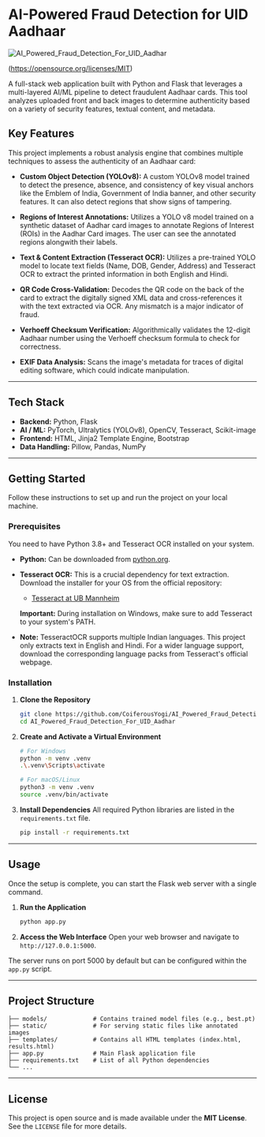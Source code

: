 # AI-Powered Fraud Detection for UID Aadhaar

[](https://opensource.org/licenses/MIT)

![AI_Powered_Fraud_Detection_For_UID_Aadhar](https://socialify.git.ci/CoiferousYogi/AI_Powered_Fraud_Detection_For_UID_Aadhar/image?font=Inter&forks=1&issues=1&language=1&name=1&owner=1&pattern=Circuit+Board&pulls=1&stargazers=1&theme=Dark)


(https://opensource.org/licenses/MIT)


A full-stack web application built with Python and Flask that leverages a multi-layered AI/ML pipeline to detect fraudulent Aadhaar cards. This tool analyzes uploaded front and back images to determine authenticity based on a variety of security features, textual content, and metadata.

## Key Features

This project implements a robust analysis engine that combines multiple techniques to assess the authenticity of an Aadhaar card:

  * **Custom Object Detection (YOLOv8):** A custom YOLOv8 model trained to detect the presence, absence, and consistency of key visual anchors like the Emblem of India, Government of India banner, and other security features. It can also detect regions that show signs of tampering.

  * **Regions of Interest Annotations:** Utilizes a YOLO v8 model trained on a synthetic dataset of Aadhar card images to annotate Regions of Interest (ROIs) in the Aadhar Card images. The user can see the annotated regions alongwith their labels. 

  * **Text & Content Extraction (Tesseract OCR):** Utilizes a pre-trained YOLO model to locate text fields (Name, DOB, Gender, Address) and Tesseract OCR to extract the printed information in both English and Hindi.

  * **QR Code Cross-Validation:** Decodes the QR code on the back of the card to extract the digitally signed XML data and cross-references it with the text extracted via OCR. Any mismatch is a major indicator of fraud.

  * **Verhoeff Checksum Verification:** Algorithmically validates the 12-digit Aadhaar number using the Verhoeff checksum formula to check for correctness.

  * **EXIF Data Analysis:** Scans the image's metadata for traces of digital editing software, which could indicate manipulation.

-----

## Tech Stack

  * **Backend:** Python, Flask
  * **AI / ML:** PyTorch, Ultralytics (YOLOv8), OpenCV, Tesseract, Scikit-image
  * **Frontend:** HTML, Jinja2 Template Engine, Bootstrap
  * **Data Handling:** Pillow, Pandas, NumPy

-----

## Getting Started

Follow these instructions to set up and run the project on your local machine.

### Prerequisites

You need to have Python 3.8+ and Tesseract OCR installed on your system.

  * **Python:** Can be downloaded from [python.org](https://www.python.org/downloads/).

  * **Tesseract OCR:** This is a crucial dependency for text extraction. Download the installer for your OS from the official repository:

      * [Tesseract at UB Mannheim](https://www.google.com/search?q=https://github.com/UB-Mannheim/tesseract/wiki)

    **Important:** During installation on Windows, make sure to add Tesseract to your system's PATH.
* **Note:** TesseractOCR supports multiple Indian languages. This project only extracts text in English and Hindi. For a wider language support, download the corresponding language packs from Tesseract's official webpage. 

### Installation

1.  **Clone the Repository**

    ```bash
    git clone https://github.com/CoiferousYogi/AI_Powered_Fraud_Detection_For_UID_Aadhar.git
    cd AI_Powered_Fraud_Detection_For_UID_Aadhar
    ```

2.  **Create and Activate a Virtual Environment**

    ```bash
    # For Windows
    python -m venv .venv
    .\.venv\Scripts\activate

    # For macOS/Linux
    python3 -m venv .venv
    source .venv/bin/activate
    ```

3.  **Install Dependencies**
    All required Python libraries are listed in the `requirements.txt` file.

    ```bash
    pip install -r requirements.txt
    ```

-----

## Usage

Once the setup is complete, you can start the Flask web server with a single command.

1.  **Run the Application**

    ```bash
    python app.py
    ```

2.  **Access the Web Interface**
    Open your web browser and navigate to `http://127.0.0.1:5000`.

The server runs on port 5000 by default but can be configured within the `app.py` script.

-----

## Project Structure

```
├── models/             # Contains trained model files (e.g., best.pt)
├── static/             # For serving static files like annotated images
├── templates/          # Contains all HTML templates (index.html, results.html)
├── app.py              # Main Flask application file
├── requirements.txt    # List of all Python dependencies
└── ...
```

-----

## License

This project is open source and is made available under the **MIT License**. See the `LICENSE` file for more details.
